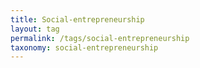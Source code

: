 ```yaml
---
title: Social-entrepreneurship
layout: tag
permalink: /tags/social-entrepreneurship
taxonomy: social-entrepreneurship
---
```

